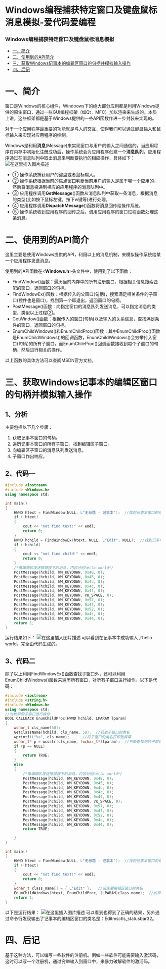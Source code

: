# Windows编程捕获特定窗口及键盘鼠标消息模拟-爱代码爱编程

### Windows编程捕获特定窗口及键盘鼠标消息模拟

- [一、简介](https://icode.best/i/80555530773811#_2)
- [二、使用到的API简介](https://icode.best/i/80555530773811#API_22)
- [三、获取Windows记事本的编辑区窗口的句柄并模拟输入操作](https://icode.best/i/80555530773811#Windows_35)
- [四、后记](https://icode.best/i/80555530773811#_139)

# 一、简介

窗口是Windows的核心组件，Windoows下的绝大部分应用都是利用Windows提供的原生窗口，通过一些GUI编程框架（如Qt，MFC）加以渲染来生成的。本质上讲，这些框架都是基于Windows提供的一些API函数作进一步封装来实现的。

对于一个应用程序最重要的功能就是与人的交互，使得我们可以通过键盘输入和鼠标输入来实现对应用程序的控制。

Windows是利用**消息**(Message)来实现窗口与用户的输入之间通信的，当应用程序在内存中初始化注册成功后，操作系统会为应用程序创建一个**消息队列**，应用程序通过在消息队列中取出消息来判断要执行的相应操作，具体如下：
![在这里插入图片描述](https://img-bc.icode.best/20191219193739809.jpg)

- ① 操作系统捕获用户的键盘或者鼠标输入。
- ② 操作系统根据当前的焦点窗口判断当前用户的输入是属于哪一个应用的，然后将消息投递到相应的应用程序的消息队列中。
- ③ 应用程序调用**GetMessage**()函数从消息队列中获取一条消息，根据消息的类型(比如按下鼠标左键，按下w键等)进行处理。
- ④ 应用程序调用**DispatchMessage**()函数将消息回传给操作系统。
- ⑤ 操作系统收到应用程序的回传之后，调用应用程序的窗口过程函数处理这条消息。

# 二、使用到的API简介

这里主要是使用Windows提供的API，利用以上的消息机制，来模拟操作系统给某一个应用程序发送消息。

使用到的API函数在<**Windows.h**>头文件中，使用到了以下函数：

- FindWindow()函数：遍历当前内存中的所有注册窗口，根据相关信息搜索匹配的窗口，返回窗口的句柄。
- FindWindowEx()函数：根据传入的父窗口(句柄)，搜索满足相关条件的子窗口(控件也是窗口)，找到第一个即退出，返回窗口的句柄。
- PostMessage()函数：向指定窗口的消息队列发送消息，可以指定消息的类型，类似以上过程②。
- GetWindow()函数：根据传入的窗口(句柄)以及输入的关系信息，查找满足条件的窗口，返回窗口的句柄。
- EnumChildWindows()和EnumChildProc()函数：其中EnumChildProc()函数是EnumChildWindows()的回调函数，EnumChildWindows()会穷举传入窗口(句柄)的所有子窗口，而EnumChileProc()回调函数接收到每个子窗口的句柄，然后进行相关的操作。

以上函数的具体方法可以查阅MSDN官方文档。

# 三、获取Windows记事本的编辑区窗口的句柄并模拟输入操作

## 1、分析

主要包括以下几个步骤：

1. 获取记事本窗口的句柄。
2. 遍历记事本窗口的所有子窗口，找到编辑区子窗口。
3. 向编辑区子窗口的消息队列发送消息。
4. 子窗口作出响应。

## 2、代码一

```cpp
#include <iostream>
#include <Windows.h>
using namespace std;

int main()
{
	HWND htext = FindWindow(NULL, L"无标题 - 记事本");  //找到记事本窗口的句柄
	if (!htext)
	{
		cout << "not find text!" << endl;
		return 0;
	}
	HWND hchild = FindWindowEx(htext, NULL, L"Edit", NULL);  //找到记事本的编辑区子窗口
	if (!hchild)
	{
		cout << "not find child!" << endl;
		return 0;
	}
	/*像编辑区发送按键按下的消息，内容分别hello world*/
	PostMessage(hchild, WM_KEYDOWN, 0x48, 0);
	PostMessage(hchild, WM_KEYDOWN, 0x45, 0);
	PostMessage(hchild, WM_KEYDOWN, 0x4c, 0);
	PostMessage(hchild, WM_KEYDOWN, 0x4c, 0);
	PostMessage(hchild, WM_KEYDOWN, 0x4f, 0);
	PostMessage(hchild, WM_KEYDOWN, VK_SPACE, 0);
	PostMessage(hchild, WM_KEYDOWN, 0x57, 0);
	PostMessage(hchild, WM_KEYDOWN, 0x4f, 0);
	PostMessage(hchild, WM_KEYDOWN, 0x52, 0);
	PostMessage(hchild, WM_KEYDOWN, 0x4c, 0);
	PostMessage(hchild, WM_KEYDOWN, 0x44, 0);
	return 1;
}
```

运行结果如下：
![在这里插入图片描述](https://img-bc.icode.best/20191219205835275.jpg)
可以看到在记事本中成功输入了hello world，完全由代码生成的。

## 3、代码二

除了以上利用FindWindowEx()函数查找子窗口外，还可以利用EnumChildWindows()函数来遍历所有窗口，对所有子窗口进行操作。以下是代码：

```cpp
#include <iostream>
#include <string.h>
#include <Windows.h>
using namespace std;
//对枚举的子窗口进行操作
BOOL CALLBACK EnumChildProc(HWND hchild, LPARAM lparam)
{
	wchar_t cls_name[50];
	GetClassName(hchild, cls_name, 50);  //获取子窗口的类名
	wprintf(L"%s", cls_name);      //将子窗口的类名打印到屏幕
	wchar_t* p = wcsstr(cls_name, (wchar_t*)lparam);  //判断查找到的子窗口是否是编辑区窗口
	if (p == NULL)
	{
		return TRUE;
	}
	else
	{
		/*像编辑区发送按键按下的消息，内容分别hello world*/
		PostMessage(hchild, WM_KEYDOWN, 0x48, 0);
		PostMessage(hchild, WM_KEYDOWN, 0x45, 0);
		PostMessage(hchild, WM_KEYDOWN, 0x4c, 0);
		PostMessage(hchild, WM_KEYDOWN, 0x4c, 0);
		PostMessage(hchild, WM_KEYDOWN, 0x4f, 0);
		PostMessage(hchild, WM_KEYDOWN, VK_SPACE, 0);
		PostMessage(hchild, WM_KEYDOWN, 0x57, 0);
		PostMessage(hchild, WM_KEYDOWN, 0x4f, 0);
		PostMessage(hchild, WM_KEYDOWN, 0x52, 0);
		PostMessage(hchild, WM_KEYDOWN, 0x4c, 0);
		PostMessage(hchild, WM_KEYDOWN, 0x44, 0);
		return TRUE;

	}
}

int main()
{
	HWND htext = FindWindow(NULL, L"无标题 - 记事本");  //找到记事本窗口的句柄
	if (!htext)
	{
		cout << "not find text!" << endl;
		return 0;
	}
	wchar_t class_name[] = { L"Edit" };   //设定要编辑区窗口的类名
	EnumChildWindows(htext, EnumChildProc, (LPARAM)class_name);  //枚举所有子窗口，在EnumChildProc函数中对这些窗口一一操作
	return 1;
}
```

以下是运行结果：
![在这里插入图片描述](https://img-bc.icode.best/2019121921484923.jpg)
可以看到也得到了正确的结果，另外通过命令行发现输出了记事本的编辑区窗口的类名是：Editmsctls_statusbar32。

# 四、后记

基于这种方法，可以编写一些软件的注册机。例如一些软件可能需要输入激活码，这时可以写一个注册机，通过穷举输入到窗口中，来暴力破解软件的激活码。